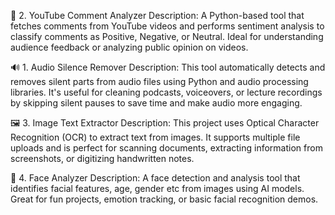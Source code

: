 💬 2. YouTube Comment Analyzer
Description:
A Python-based tool that fetches comments from YouTube videos and performs sentiment analysis to classify comments as Positive, Negative, or Neutral. 
Ideal for understanding audience feedback or analyzing public opinion on videos.



🔊 1. Audio Silence Remover
Description:
This tool automatically detects and removes silent parts from audio files using Python and audio processing libraries. 
It's useful for cleaning podcasts, voiceovers, or lecture recordings by skipping silent pauses to save time and make audio more engaging.



🖼️ 3. Image Text Extractor
Description:
This project uses Optical Character Recognition (OCR) to extract text from images. 
It supports multiple file uploads and is perfect for scanning documents, extracting information from screenshots, or digitizing handwritten notes.



🧠 4. Face Analyzer
Description:
A face detection and analysis tool that identifies facial features, age, gender etc from images using AI models. 
Great for fun projects, emotion tracking, or basic facial recognition demos.

